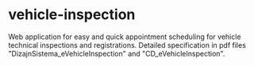 # vehicle-inspection

Web application for easy and quick appointment scheduling for vehicle technical inspections and registrations.
Detailed specification in pdf files "DizajnSistema_eVehicleInspection" and "CD_eVehicleInspection".
